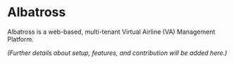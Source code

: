 # Albatross

Albatross is a web-based, multi-tenant Virtual Airline (VA) Management Platform.

*(Further details about setup, features, and contribution will be added here.)*
